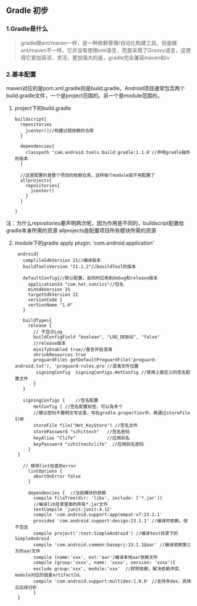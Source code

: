 ## Gradle 初步

### 1.Gradle是什么
>gradle跟ant/maven一样，是一种依赖管理/自动化构建工具。但是跟ant/maven不一样，它并没有使用xml语言，而是采用了Groovy语言，这使得它更加简洁、灵活，更加强大的是，gradle完全兼容maven和iv

### 2.基本配置
 maven对应的是pom.xml,gradle则是build.gradle。Android项目通常包含两个build.gradle文件，一个是project范围的。另一个是module范围的。

 1. project下的build.gradle

        buildscript{
          repositories
            jcenter()//构建过程依赖的仓库
          }

          dependencies{
            classpath 'com.android.tools.build:gradle:1.1.0'//声明gradle插件的版本
          }

          //这里配置的是整个项目的依赖仓库，这样每个module就不用配置了
          allprojects{
            repositories{
              jcenter()
            }
          }

        }

注：为什么repositories要声明两次呢，因为作用是不同的，buildscript配置给gradle本身所需的资源
allprojects是配置项目所有模块所需的资源

2. module下的gradle
        apply plugin: 'com.android.application'

        android{
          complileSdkVersion 21//编译版本
          buildToolsVersion "21.1.2"//bouildTool的版本

          defaultConfig{//默认配置，会同时应用到debug和release版本
            applicationId "com.het.sunriss"//包名
            minSdkVersion 15
            targetSdkVersion 21
            versionCode 1
            verSionName "1.0"
          }

          buildTypes{
            release {
              // 不显示Log
              buildConfigField "boolean", "LOG_DEBUG", "false"
              //release版本
              minifyEnabled true//是否开启混淆
              shrinkResources true
              proguardFiles getDefaultProguardFile('proguard-android.txt'), 'proguard-rules.pro'//混淆文件位置
               signingConfig  signingConfigs.HetConfig //使用上面定义的签名配置文件
              }
          }

          signingConfigs {    //签名配置
              HetConfig { //签名配置标签，可以有多个
              //建议密码不要明文写这里，写在gradle.properties中，再通过storeFile引用
              storeFile file("Het_KeyStore") //签名文件
              storePassword "szhittech"   //签名密码
              keyAlias "Clife"            //应用别名
              keyPassword "szhittechclife"  //应用别名密码
            }
        }

          // 移除lint检查的error
            lintOptions {
              abortOnError false
            }

            dependencies {  //当前模块的依赖
              compile fileTree(dir: 'libs', include: ['*.jar'])
              //编译lib目录里面的所有*.jar文件
              testCompile 'junit:junit:4.12'
              compile 'com.android.support:appcompat-v7:23.1.1'
              provided 'com.android.support:design:23.1.1' //编译时依赖，但不包含
              compile project(':test:SimpleAndroid') //编译test目录下的SimpleAndroid
              compile 'com.android.common:baseprj:23.1.1@aar' //编译依赖第三方的aar文件
              compile (name:'xxx', ext:'aar')编译本地aar依赖文件
              compile (group:'xxxx', name: 'xxxx', version: 'xxxx'){
              exclude group:'xxx', module:'xxx'  //排除依赖，解决依赖冲突，module对应的就是artifactId。
              compile 'com.android.support:multidex:1.0.0' //支持多dex，具体见后续分析
              }
        }
